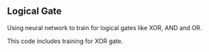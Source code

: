 Logical Gate
------------

Using neural network to train for logical gates like
XOR, AND and OR.

This code includes training for XOR gate.

